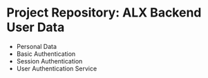 # Project Repository: ALX Backend User Data

- Personal Data
- Basic Authentication
- Session Authentication
- User Authentication Service
